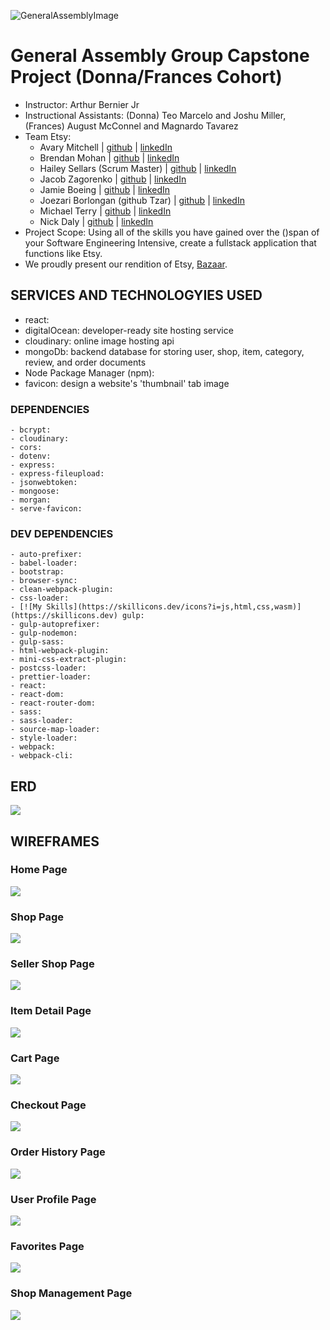 ![GeneralAssemblyImage](https://ga-website-production-herokuapp-com.global.ssl.fastly.net/packs/media/assets/images/logo_1200_by_627-e2f4e80d2e8073fa1b8c0a2bb36f2d46.jpg)

# General Assembly Group Capstone Project (Donna/Frances Cohort)
- Instructor: Arthur Bernier Jr
- Instructional Assistants: (Donna) Teo Marcelo and Joshu Miller, (Frances) August McConnel and Magnardo Tavarez
- Team Etsy: 
    - Avary Mitchell | [github](https://github.com/Anmitchell) | [linkedIn](https://www.linkedin.com/in/avary-mitchell-6b493612a/)
    - Brendan Mohan | [github](https://github.com/MoHanSolo) | [linkedIn](https://www.linkedin.com/in/brendan-mohan/)
    - Hailey Sellars (Scrum Master) | [github](https://github.com/hlysllrs) | [linkedIn](https://www.linkedin.com/in/hailey-sellars/)
    - Jacob Zagorenko | [github](https://github.com/Jacob1635) | [linkedIn](https://www.linkedin.com/in/jacob-zagorenko/)
    - Jamie Boeing | [github](https://github.com/JamieBoeing) | [linkedIn](https://www.linkedin.com/in/jamie-boeing/)
    - Joezari Borlongan (github Tzar) | [github](https://github.com/joe-bor) | [linkedIn]()
    - Michael Terry | [github](https://github.com/m-j-terry) | [linkedIn](https://www.linkedin.com/in/michaeljterry/)
    - Nick Daly | [github](https://github.com/ndaly94) | [linkedIn](https://www.linkedin.com/in/nickdaly94/)
- Project Scope: Using all of the skills you have gained over the ()span of your Software Engineering Intensive, create a fullstack application that functions like Etsy. 
- We proudly present our rendition of Etsy, [Bazaar](INSERT_LIVE_LINK_HERE).

## SERVICES AND TECHNOLOGYIES USED
- react: 
- digitalOcean: developer-ready site hosting service
- cloudinary: online image hosting api
- mongoDb: backend database for storing user, shop, item, category, review, and order documents
- Node Package Manager (npm): 
- favicon: design a website's 'thumbnail' tab image

### DEPENDENCIES
    - bcrypt: 
    - cloudinary: 
    - cors: 
    - dotenv: 
    - express: 
    - express-fileupload: 
    - jsonwebtoken: 
    - mongoose: 
    - morgan: 
    - serve-favicon:


### DEV DEPENDENCIES
    - auto-prefixer: 
    - babel-loader: 
    - bootstrap: 
    - browser-sync: 
    - clean-webpack-plugin: 
    - css-loader: 
    - [![My Skills](https://skillicons.dev/icons?i=js,html,css,wasm)](https://skillicons.dev) gulp: 
    - gulp-autoprefixer: 
    - gulp-nodemon: 
    - gulp-sass: 
    - html-webpack-plugin: 
    - mini-css-extract-plugin: 
    - postcss-loader: 
    - prettier-loader: 
    - react: 
    - react-dom: 
    - react-router-dom: 
    - sass: 
    - sass-loader: 
    - source-map-loader: 
    - style-loader: 
    - webpack: 
    - webpack-cli:

## ERD
![](ERD.png)

## WIREFRAMES
### Home Page
![](HomePage.png)

### Shop Page
![](ShopPage.png)

### Seller Shop Page
![](SellerShop.png)

### Item Detail Page
![](ItemDetail.png)

### Cart Page
![](Cart.png)

### Checkout Page
![](Checkout.png)

### Order History Page
![](OrderHistory.png)

### User Profile Page
![](UserProfile.png)

### Favorites Page
![](Favorites.png)

### Shop Management Page
![](ShopManagement.png)
